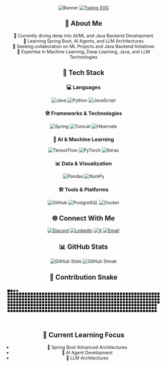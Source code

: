 <div align="center">
  
![Banner](https://capsule-render.vercel.app/api?type=waving&color=gradient&height=180&section=header&text=Venkatesh%20Gondu&fontSize=54&animation=fadeIn&fontAlignY=30&desc=AI/ML%20Innovator%20%7C%20Exploring%20Intelligent%20Systems&descAlignY=52&descAlign=50)
[![Typing SVG](https://readme-typing-svg.herokuapp.com?font=Fira+Code&weight=600&size=25&pause=1000&center=true&vCenter=true&random=false&width=600&lines=Curious+About+Emerging+Technologies;Passionate+Knowledge+Seeker;Continuous+Learning+Enthusiast;Bridging+Ideas+and+Innovation;Transforming+Curiosity+into+Impact)](https://git.io/typing-svg)
</div>

## <div align="center">💫 About Me</div>
<div align="center">
🔭 Currently diving deep into AI/ML and Java Backend Development<br>
🌱 Learning Spring Boot, AI Agents, and LLM Architectures<br>
🤝 Seeking collaboration on ML Projects and Java Backend Initiatives<br>
💬 Expertise in Machine Learning, Deep Learning, Java, and LLM Technologies
</div>

## <div align="center">🚀 Tech Stack</div>

### <div align="center">💻 Languages</div>
<div align="center">
  <img src="https://cdn.jsdelivr.net/gh/devicons/devicon/icons/java/java-original.svg" width="50" height="50" alt="Java"/>
  <img src="https://cdn.jsdelivr.net/gh/devicons/devicon/icons/python/python-original.svg" width="50" height="50" alt="Python"/>
  <img src="https://cdn.jsdelivr.net/gh/devicons/devicon/icons/javascript/javascript-original.svg" width="50" height="50" alt="JavaScript"/>
</div>

### <div align="center">🛠️ Frameworks & Technologies</div>
<div align="center">
  <img src="https://cdn.jsdelivr.net/gh/devicons/devicon/icons/spring/spring-original.svg" width="50" height="50" alt="Spring"/>
  <img src="https://cdn.jsdelivr.net/gh/devicons/devicon/icons/tomcat/tomcat-original.svg" width="50" height="50" alt="Tomcat"/>
  <img src="https://cdn.jsdelivr.net/gh/devicons/devicon/icons/hibernate/hibernate-original.svg" width="50" height="50" alt="Hibernate"/>
</div>

### <div align="center">🤖 AI & Machine Learning</div>
<div align="center">
  <img src="https://cdn.jsdelivr.net/gh/devicons/devicon/icons/tensorflow/tensorflow-original.svg" width="50" height="50" alt="TensorFlow"/>
  <img src="https://cdn.jsdelivr.net/gh/devicons/devicon/icons/pytorch/pytorch-original.svg" width="50" height="50" alt="PyTorch"/>
  <img src="https://cdn.jsdelivr.net/gh/devicons/devicon/icons/keras/keras-original.svg" width="50" height="50" alt="Keras"/>
</div>

### <div align="center">📊 Data & Visualization</div>
<div align="center">
  <img src="https://cdn.jsdelivr.net/gh/devicons/devicon/icons/pandas/pandas-original.svg" width="50" height="50" alt="Pandas"/>
  <img src="https://cdn.jsdelivr.net/gh/devicons/devicon/icons/numpy/numpy-original.svg" width="50" height="50" alt="NumPy"/>
</div>

### <div align="center">🛠️ Tools & Platforms</div>
<div align="center">
  <img src="https://cdn.jsdelivr.net/gh/devicons/devicon/icons/github/github-original.svg" width="50" height="50" alt="GitHub"/>
  <img src="https://cdn.jsdelivr.net/gh/devicons/devicon/icons/postgresql/postgresql-original.svg" width="50" height="50" alt="PostgreSQL"/>
  <img src="https://cdn.jsdelivr.net/gh/devicons/devicon/icons/docker/docker-original.svg" width="50" height="50" alt="Docker"/>
</div>

## <div align="center">🌐 Connect With Me</div>
<div align="center">
  <a href="https://discord.gg/venky_Sur_yed"><img src="https://img.shields.io/badge/Discord-7289DA?style=for-the-badge&logo=discord&logoColor=white" alt="Discord"/></a>
  <a href="https://linkedin.com/in/venkateshgondu"><img src="https://img.shields.io/badge/LinkedIn-0077B5?style=for-the-badge&logo=linkedin&logoColor=white" alt="LinkedIn"/></a>
  <a href="https://x.com/@venky_gondu"><img src="https://img.shields.io/badge/X-000000?style=for-the-badge&logo=x&logoColor=white" alt="X"/></a>
  <a href="mailto:venkatesh.gondu108@gmail.com"><img src="https://img.shields.io/badge/Email-D14836?style=for-the-badge&logo=gmail&logoColor=white" alt="Email"/></a>
</div>

## <div align="center">📊 GitHub Stats</div>
<div align="center">
  <img src="https://github-readme-stats.vercel.app/api?username=venky-Gondu&theme=radical&hide_border=false&include_all_commits=false&count_private=false" alt="GitHub Stats"/>
  <img src="https://github-readme-streak-stats.herokuapp.com/?user=venky-Gondu&theme=radical&hide_border=false" alt="GitHub Streak"/>
</div>

## <div align="center">🐍 Contribution Snake</div>
<div align="center">
  <picture>
    <source media="(prefers-color-scheme: dark)" srcset="https://raw.githubusercontent.com/venky-Gondu/venky-Gondu/output/github-contribution-grid-snake-dark.svg">
    <source media="(prefers-color-scheme: light)" srcset="https://raw.githubusercontent.com/venky-Gondu/venky-Gondu/output/github-contribution-grid-snake.svg">
    <img alt="github contribution grid snake animation" src="https://raw.githubusercontent.com/venky-Gondu/venky-Gondu/output/github-contribution-grid-snake.svg">
  </picture>
</div>

## <div align="center">🌱 Current Learning Focus</div>
<div align="center">
  
- 🚀 Spring Boot Advanced Architectures
- 🤖 AI Agent Development
- 🧠 LLM Architectures
</div>
